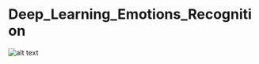 # Deep_Learning_Emotions_Recognition

![alt text](https://github.com/fatimaalsaadeh/Deep_Learning_Emotions_Recognition/blob/master/img.png)
